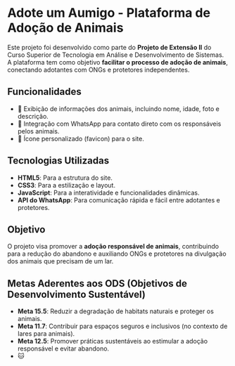 # Adote um Aumigo - Plataforma de Adoção de Animais

Este projeto foi desenvolvido como parte do **Projeto de Extensão II** do Curso Superior de Tecnologia em Análise e Desenvolvimento de Sistemas. A plataforma tem como objetivo **facilitar o processo de adoção de animais**, conectando adotantes com ONGs e protetores independentes.

## Funcionalidades
- 🐾 Exibição de informações dos animais, incluindo nome, idade, foto e descrição.
- 📲 Integração com WhatsApp para contato direto com os responsáveis pelos animais.
- 🎨 Ícone personalizado (favicon) para o site.

## Tecnologias Utilizadas
- **HTML5**: Para a estrutura do site.
- **CSS3**: Para a estilização e layout.
- **JavaScript**: Para a interatividade e funcionalidades dinâmicas.
- **API do WhatsApp**: Para comunicação rápida e fácil entre adotantes e protetores.

## Objetivo
O projeto visa promover a **adoção responsável de animais**, contribuindo para a redução do abandono e auxiliando ONGs e protetores na divulgação dos animais que precisam de um lar.

## Metas Aderentes aos ODS (Objetivos de Desenvolvimento Sustentável)
- **Meta 15.5**: Reduzir a degradação de habitats naturais e proteger os animais.
- **Meta 11.7**: Contribuir para espaços seguros e inclusivos (no contexto de lares para animais).
- **Meta 12.5**: Promover práticas sustentáveis ao estimular a adoção responsável e evitar abandono.
- 🐱
